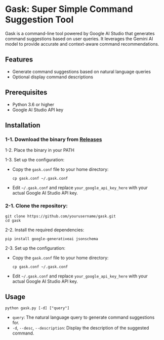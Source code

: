 # Gask: Super Simple Command Suggestion Tool

Gask is a command-line tool powered by Google AI Studio that generates command suggestions based on user queries. It leverages the Gemini AI model to provide accurate and context-aware command recommendations.

## Features

- Generate command suggestions based on natural language queries
- Optional display command descriptions

## Prerequisites

- Python 3.6 or higher
- Google AI Studio API key

## Installation

### 1-1. Download the binary from [Releases](https://github.com/M0ch0/gask/releases)

1-2. Place the binary in your PATH

1-3. Set up the configuration:
   - Copy the `gask.conf` file to your home directory:
     ```
     cp gask.conf ~/.gask.conf
     ```
   - Edit `~/.gask.conf` and replace `your_google_api_key_here` with your actual Google AI Studio API key.

### 2-1. Clone the repository:
   ```
   git clone https://github.com/yourusername/gask.git
   cd gask
   ```

2-2. Install the required dependencies:
   ```
   pip install google-generativeai jsonschema
   ```

2-3. Set up the configuration:
   - Copy the `gask.conf` file to your home directory:
     ```
     cp gask.conf ~/.gask.conf
     ```
   - Edit `~/.gask.conf` and replace `your_google_api_key_here` with your actual Google AI Studio API key.

## Usage

`python gask.py [-d] ["query"]`
- `query`: The natural language query to generate command suggestions for.
- `-d`, `--desc`, `--description`: Display the description of the suggested command.

